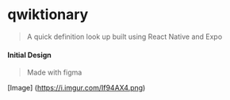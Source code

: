 # qwiktionary

> A quick definition look up built using React Native and Expo

#### Initial Design 
> Made with figma

[Image] (https://i.imgur.com/If94AX4.png)